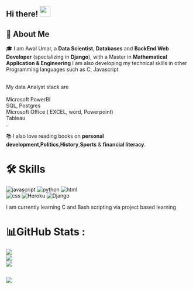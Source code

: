 ## Hi there! <img src="https://media.giphy.com/media/hvRJCLFzcasrR4ia7z/giphy.gif" width="29px" height="29px">

## 🚀 About Me

🎓 I am Awal Umar, a **Data Scientist**, **Databases** and  **BackEnd Web Developer** (specializing in **Django**), with a Master in **Mathematical Application & Engineering** I am also developing my technical skills in other Programming languages such as C, Javascript <br/><br/>

  My data Analyst stack are <br/><br/>
    Microsoft PowerBI<br/>
    SQL, Postgres<br/>
    Microsoft Office (  EXCEL, word, Powerpoint)<br/>
    Tableau<br/>.

📚 I also love reading books on **personal development**,**Politics**,**History**,**Sports** & **financial literacy**.


# 🛠️ Skills 


![javascript](https://img.shields.io/badge/JavaScript-323330?style=for-the-badge&logo=javascript&logoColor=F7DF1E)
![python](https://img.shields.io/badge/Python-3776AB?style=for-the-badge&logo=python&logoColor=white)
![html](https://img.shields.io/badge/HTML5-E34F26?style=for-the-badge&logo=html5&logoColor=white) <br/>
![css](https://img.shields.io/badge/CSS3-1572B6?style=for-the-badge&logo=css3&logoColor=white)
![Heroku](https://img.shields.io/badge/heroku-%23430098.svg?style=for-the-badge&logo=heroku&logoColor=white)
![Django](https://img.shields.io/badge/django-%23092E20.svg?style=for-the-badge&logo=django&logoColor=white)

I am currently learning C and Bash scripting via project based learning

# 📊GitHub Stats :

![](https://github-readme-stats.vercel.app/api?username=drizla01&theme=radical&hide_border=false&include_all_commits=false&count_private=true)<br/>
![](https://github-readme-streak-stats.herokuapp.com/?user=drizla01&theme=radical&hide_border=false)<br/>
![](https://github-readme-stats.vercel.app/api/top-langs/?username=drizla01&theme=radical&hide_border=false&include_all_commits=false&count_private=true&layout=compact)

##
![](https://komarev.com/ghpvc/?username=drizla01&style=flat)
